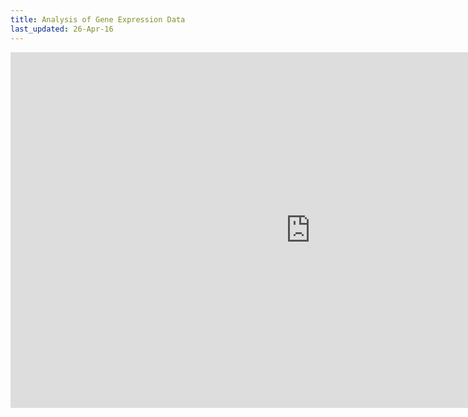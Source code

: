 ```yaml
---
title: Analysis of Gene Expression Data
last_updated: 26-Apr-16
---
```


<iframe src="https://docs.google.com/presentation/d/1rbyvMxmarvKiEWzzJv4aOgkvN_ItysQyimuUZoMhdQI/embed?start=false&loop=false&delayms=60000" frameborder="0" width="960" height="569" allowfullscreen="true" mozallowfullscreen="true" webkitallowfullscreen="true"></iframe>

